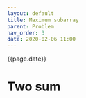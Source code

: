 ```yaml
---
layout: default
title: Maximum subarray
parent: Problem
nav_order: 3
date: 2020-02-06 11:00
---
```


{{page.date}}

# Two sum